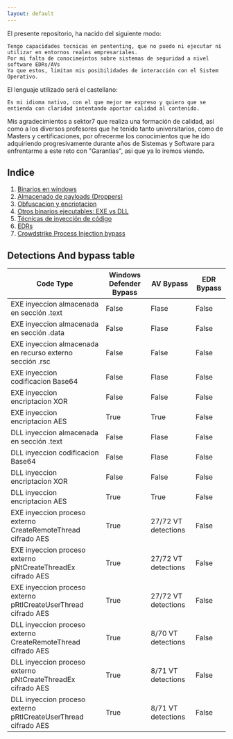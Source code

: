 ```yaml
---
layout: default
---
```



El presente repositorio, ha nacido del siguiente modo:

```
Tengo capacidades tecnicas en pententing, que no puedo ni ejecutar ni utilizar en entornos reales empresariales.
Por mi falta de conocimeintos sobre sistemas de seguridad a nivel software EDRs/AVs
Ya que estos, limitan mis posibilidades de interacción con el Sistem Operativo.
```

El lenguaje utilizado será el castellano:

```
Es mi idioma nativo, con el que mejor me expreso y quiero que se entienda con claridad intentando aportar calidad al contenido.
```

Mis agradecimientos a sektor7 que realiza una formación de calidad, así como a los diversos profesores que he tenido tanto universitarios, como de Masters y certificaciones, por ofrecerme los conocimientos que he ido adquiriendo progresivamente durante años de Sistemas y Software para enfrentarme a este reto con "Garantias", asi que ya lo  iremos viendo.

## Indice
  1. [Binarios en windows](./Binario_windows.html)
  2. [Almacenado de payloads (Droppers)](./Droppers_codigo.html)
  3. [Obfuscacion y encriptacion](./Obfuscacion_encriptacion.html)
  4. [Otros binarios ejecutables: EXE vs DLL](./exe_vs_dll.html)
  5. [Técnicas de inyección de código](./injection_types.html)
  6. [EDRs](./EDRs.html)
  7. [Crowdstrike Process Injection bypass](./Crowdstrike_bypass1_0.html)

## Detections And bypass table

| Code Type  | Windows Defender Bypass | AV Bypass | EDR Bypass |
| ------------- | ------------- | ------------- | ------------- |
| EXE inyeccion almacenada en sección .text  | False | Flase | False |
| EXE inyeccion almacenada en sección .data  | False | Flase | False |
| EXE inyeccion almacenada en recurso externo sección .rsc  | False | False | False |
| EXE inyeccion codificacion Base64  | False | Flase | False | 
| EXE inyeccion encriptacion XOR  | False | False | False | 
| EXE inyeccion encriptacion AES  | True | True | False | 
| DLL inyeccion almacenada en sección .text  | False | Flase | False |
| DLL inyeccion codificacion Base64  | False | Flase | False | 
| DLL inyeccion encriptacion XOR  | False | False | False | 
| DLL inyeccion encriptacion AES  | True | True | False |
| EXE inyeccion proceso externo CreateRemoteThread cifrado AES  | True | 27/72 VT detections | False |
| EXE inyeccion proceso externo pNtCreateThreadEx cifrado AES  | True | 27/72 VT detections | False |
| EXE inyeccion proceso externo pRtlCreateUserThread cifrado AES  | True | 27/72 VT detections | False |
| DLL inyeccion proceso externo CreateRemoteThread cifrado AES  | True | 8/70 VT detections | False |
| DLL inyeccion proceso externo pNtCreateThreadEx cifrado AES  | True | 8/71 VT detections  | False |
| DLL inyeccion proceso externo pRtlCreateUserThread cifrado AES  | True | 8/71 VT detections | False |